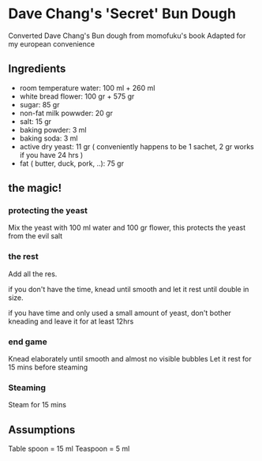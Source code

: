 # Dave Chang's 'Secret' Bun Dough

Converted Dave Chang's Bun dough from momofuku's book
Adapted for my european convenience

## Ingredients

* room temperature water: 100 ml + 260 ml
* white bread flower: 100 gr + 575 gr
* sugar: 85 gr
* non-fat milk powwder: 20 gr
* salt: 15 gr
* baking powder: 3 ml
* baking soda: 3 ml
* active dry yeast: 11 gr ( conveniently happens to be 1 sachet, 2 gr works if you have 24 hrs )
* fat ( butter, duck, pork, ..): 75 gr


## the magic!

### protecting the yeast

Mix the yeast with 100 ml water and 100 gr flower, this protects the yeast from the evil salt

### the rest

Add all the res.

if you don't have the time, knead until smooth and let it rest until double in size.

if you have time and only used a small amount of yeast, don't bother kneading and leave it for at least 12hrs

### end game

Knead elaborately until smooth and almost no visible bubbles
Let it rest for 15 mins before steaming

### Steaming

Steam for 15 mins

## Assumptions

Table spoon = 15 ml
Teaspoon = 5 ml

